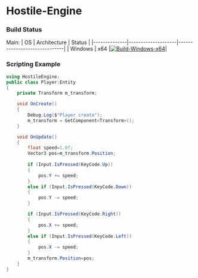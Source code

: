 # Hostile-Engine
### Build Status
Main:
| OS           | Architecture       | Status                       |
|--------------|--------------------|------------------------------|
| Windows      | x64                |[![Build-Windows-x64](https://github.com/Environmental-Corporate-Solutions/Hostile-Engine/actions/workflows/build_win_64.yml/badge.svg?branch=main)](https://github.com/Environmental-Corporate-Solutions/Hostile-Engine/actions/workflows/build_win_64.yml)|


### Scripting Example
```cs
using HostileEngine;
public class Player:Entity
{
    private Transform m_transform;

    void OnCreate()
    {
        Debug.Log($"Player create");
        m_transform = GetComponent<Transform>();
    }

    void OnUpdate()
    {
        float speed=1.0f;
        Vector3 pos=m_transform.Position;
        
        if (Input.IsPressed(KeyCode.Up))
        {
            pos.Y += speed;
        }
        else if (Input.IsPressed(KeyCode.Down))
        {
            pos.Y -= speed;
        }

        if (Input.IsPressed(KeyCode.Right))
        {
            pos.X += speed;
        }
        else if (Input.IsPressed(KeyCode.Left))
        {
            pos.X -= speed;
        }
        m_transform.Position=pos;
    }
}
```
